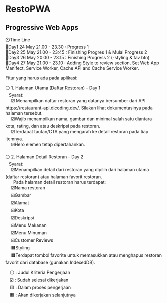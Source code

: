 # RestoPWA
## Progressive Web Apps

⏲️Time Line  
📆Day1 24 May 21.00 - 23.30 : Progress 1  
📆Day2 25 May 21.00 - 23:45 : Finishing Progres 1 & Mulai Progress 2  
📆Day3 26 May 20.00 - 23.15 : Finishing Progress 2 (-styling & fav btn)  
📆Day4 27 May 21.00 - 23.10 : Adding Style to review section, Set Web App Manifect, Service Worker, Cache API and Cache Service Worker.

Fitur yang harus ada pada aplikasi:  

⚪ 1. Halaman Utama (Daftar Restoran) - Day 1  
&ensp; Syarat:  
&emsp;  ☑️ Menampilkan daftar restoran yang datanya bersumber dari API https://restaurant-api.dicoding.dev/. Silakan lihat dokumentasinya pada  halaman tersebut.  
&emsp;  ☑️Wajib menampilkan nama, gambar dan minimal salah satu diantara kota, rating, dan atau deskripsi pada restoran.  
&emsp;  ☑️Terdapat tautan/CTA yang mengarah ke detail restoran pada tiap itemnya.  
&emsp;  ☑️Hero elemen tetap dipertahankan.  
  
  
⚪ 2. Halaman Detail Restoran - Day 2  
&ensp;  Syarat:  
 &emsp; ☑️Menampilkan detail dari restoran yang dipilih dari halaman utama (daftar restoran) atau halaman favorit restoran.  
 &emsp;&ensp; Pada halaman detail restoran harus terdapat:  
 &emsp;     ☑️Nama restoran  
 &emsp;     ☑️Gambar  
 &emsp;     ☑️Alamat  
 &emsp;     ☑️Kota  
 &emsp;     ☑️Deskripsi  
 &emsp;     ☑️Menu Makanan  
 &emsp;     ☑️Menu Minuman  
 &emsp;     ☑️Customer Reviews    
 &emsp;     🟧Styling  
 &emsp; 🟧Terdapat tombol favorite untuk memasukkan atau menghapus restoran favorit dari database (gunakan IndexedDB).  
  
    
    

&emsp;⚪ : Judul Kriteria Pengerjaan  
&emsp;☑️ : Sudah selesai dikerjakan  
&emsp;🟨 : Dalam proses pengerjaan  
&emsp;🟧 : Akan dikerjakan selanjutnya  
